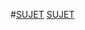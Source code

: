 #[SUJET](http://www-igm.univ-mlv.fr/~carayol/coursprogreseauINFO2/tds/td8.html)
[SUJET](http://www-igm.univ-mlv.fr/~carayol/coursprogreseauINFO2/tds/td8.html)
